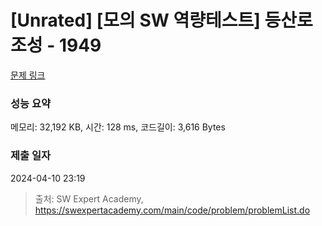 # [Unrated] [모의 SW 역량테스트] 등산로 조성 - 1949 

[문제 링크](https://swexpertacademy.com/main/code/problem/problemDetail.do?contestProbId=AV5PoOKKAPIDFAUq) 

### 성능 요약

메모리: 32,192 KB, 시간: 128 ms, 코드길이: 3,616 Bytes

### 제출 일자

2024-04-10 23:19



> 출처: SW Expert Academy, https://swexpertacademy.com/main/code/problem/problemList.do